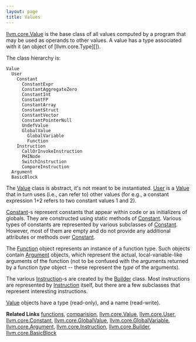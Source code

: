 ```yaml
---
layout: page
title: Values
---
```


[llvm.core.Value][] is the base class of all values computed by a program
that may be used as operands to other values. A value has a type
associated with it (an object of [llvm.core.Type][]).

The class hierarchy is:


    Value
      User
        Constant
          ConstantExpr
          ConstantAggregateZero
          ConstantInt
          ConstantFP
          ConstantArray
          ConstantStruct
          ConstantVector
          ConstantPointerNull
          UndefValue
          GlobalValue
            GlobalVariable
            Function
        Instruction
          CallOrInvokeInstruction
          PHINode
          SwitchInstruction
          CompareInstruction
      Argument
      BasicBlock


The [Value][llvm.core.Value] class is abstract, it's not meant to be
instantiated. [User][llvm.core.User] is a [Value][llvm.core.Value]
 that in turn uses (i.e., can refer to) other values (for
e.g., a constant expression 1+2 refers to two constant values 1 and 2).

[Constant][llvm.core.Constant]-s represent constants that appear within code or
as initializers of globals. They are constructed using static methods of
[Constant][llvm.core.Constant]. Various types of constants are represented by
various subclasses of [Constant][llvm.core.Constant].
However, most of them are empty and do not provide any additional attributes or methods over [Constant][llvm.core.Constant].

The [Function][functions] object represents an instance of a
function type. Such objects contain [Argument][llvm.core.Argument] objects,
which represent the actual,
local-variable-like arguments of the function (not to be confused with
the arguments returned by a function _type_ object -- these represent
the _type_ of the arguments).

The various [Instruction][llvm.core.Instruction]-s are created
by the [Builder][llvm.core.Builder] class. Most
instructions are represented by [Instruction][llvm.core.Instruction] itself,
but there are a few subclasses that represent interesting instructions.

[Value][llvm.core.Value] objects have a type (read-only),
and a name (read-write).

**Related Links**
[functions][],
[comparision][],
[llvm.core.Value][],
[llvm.core.User][],
[llvm.core.Constant][],
[llvm.core.GlobalValue][],
[llvm.core.GlobalVariable][],
[llvm.core.Argument][],
[llvm.core.Instruction][],
[llvm.core.Builder][],
[llvm.core.BasicBlock][]



[functions]: functions.html
[comparision]: comparision.html
[llvm.core.Value]: llvm.core.Value.html
[llvm.core.User]: llvm.core.User.html
[llvm.core.Constant]: llvm.core.Constant.html
[llvm.core.GlobalValue]: llvm.core.GlobalValue.html
[llvm.core.GlobalVariable]: llvm.core.GlobalVariable.html
[llvm.core.Argument]: llvm.core.Argument.html
[llvm.core.Instruction]: llvm.core.Instruction.html
[llvm.core.Builder]: llvm.core.Builder.html
[llvm.core.BasicBlock]: llvm.core.BasicBlock.html


